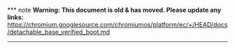 *** note
**Warning: This document is old & has moved.  Please update any links:**<br>
https://chromium.googlesource.com/chromiumos/platform/ec/+/HEAD/docs/detachable_base_verified_boot.md
***

